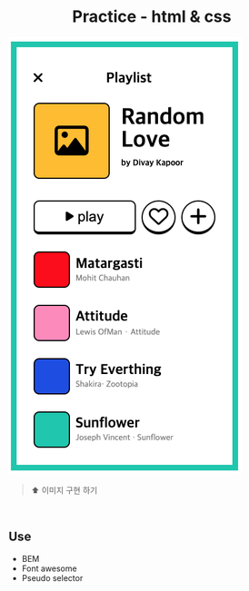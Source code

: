 <h1 align="center"> Practice - html & css </h1>

<img src="./consequence.png">

> ⬆︎ 이미지 구현 하기
<br />

## Use
- BEM
- Font awesome
- Pseudo selector
